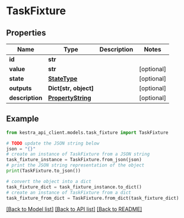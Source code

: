 # TaskFixture


## Properties

Name | Type | Description | Notes
------------ | ------------- | ------------- | -------------
**id** | **str** |  | 
**value** | **str** |  | [optional] 
**state** | [**StateType**](StateType.md) |  | [optional] 
**outputs** | **Dict[str, object]** |  | [optional] 
**description** | [**PropertyString**](PropertyString.md) |  | [optional] 

## Example

```python
from kestra_api_client.models.task_fixture import TaskFixture

# TODO update the JSON string below
json = "{}"
# create an instance of TaskFixture from a JSON string
task_fixture_instance = TaskFixture.from_json(json)
# print the JSON string representation of the object
print(TaskFixture.to_json())

# convert the object into a dict
task_fixture_dict = task_fixture_instance.to_dict()
# create an instance of TaskFixture from a dict
task_fixture_from_dict = TaskFixture.from_dict(task_fixture_dict)
```
[[Back to Model list]](../README.md#documentation-for-models) [[Back to API list]](../README.md#documentation-for-api-endpoints) [[Back to README]](../README.md)


